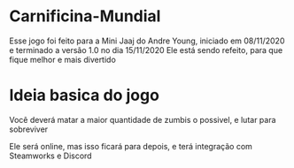 # Carnificina-Mundial
Esse jogo foi feito para a Mini Jaaj do Andre Young, iniciado em 08/11/2020 e terminado a versão 1.0 no dia 15/11/2020
Ele está sendo refeito, para que fique melhor e mais divertido

# Ideia basica do jogo
Você deverá matar a maior quantidade de zumbis o possivel, e lutar para sobreviver

Ele será online, mas isso ficará para depois, e terá integração com Steamworks e Discord
